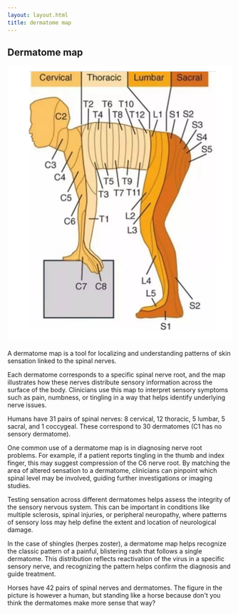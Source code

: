 ```yaml
---
layout: layout.html
title: dermatome map
---
```

<h2>Dermatome map</h2>
<img src="/assets/images/dermatome.png">
<br>
<br>
A dermatome map is a tool for localizing and understanding patterns of skin sensation linked to the spinal nerves.

Each dermatome corresponds to a specific spinal nerve root, and the map illustrates how these nerves distribute sensory information across the surface of the body. Clinicians use this map to interpret sensory symptoms such as pain, numbness, or tingling in a way that helps identify underlying nerve issues.

Humans have 31 pairs of spinal nerves: 8 cervical, 12 thoracic, 5 lumbar, 5 sacral, and 1 coccygeal. These correspond to 30 dermatomes (C1 has no sensory dermatome).

One common use of a dermatome map is in diagnosing nerve root problems. For example, if a patient reports tingling in the thumb and index finger, this may suggest compression of the C6 nerve root. By matching the area of altered sensation to a dermatome, clinicians can pinpoint which spinal level may be involved, guiding further investigations or imaging studies.

Testing sensation across different dermatomes helps assess the integrity of the sensory nervous system. This can be important in conditions like multiple sclerosis, spinal injuries, or peripheral neuropathy, where patterns of sensory loss may help define the extent and location of neurological damage.

In the case of shingles (herpes zoster), a dermatome map helps recognize the classic pattern of a painful, blistering rash that follows a single dermatome. This distribution reflects reactivation of the virus in a specific sensory nerve, and recognizing the pattern helps confirm the diagnosis and guide treatment.

Horses have 42 pairs of spinal nerves and dermatomes. The figure in the picture is however a human, but standing like a horse because don't you think the dermatomes make more sense that way?